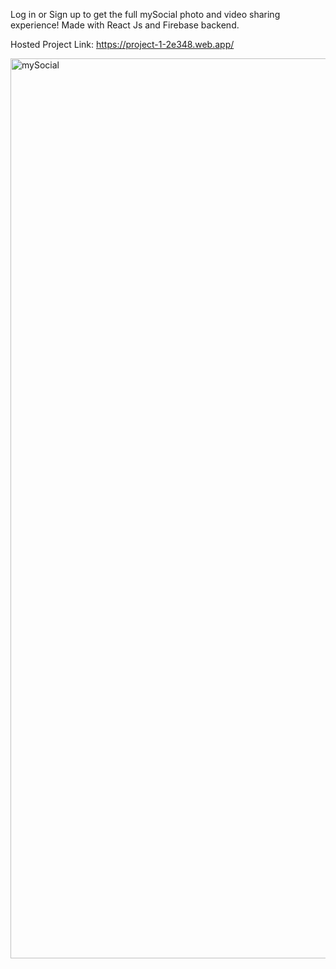 Log in or Sign up to get the full mySocial photo and video sharing experience!  Made with React Js and Firebase backend.

Hosted Project Link:
https://project-1-2e348.web.app/

<img width="1440" alt="mySocial" src="https://user-images.githubusercontent.com/80290101/129259481-17fee2a2-f78c-47e7-93e1-4d2ce0507e35.png">

